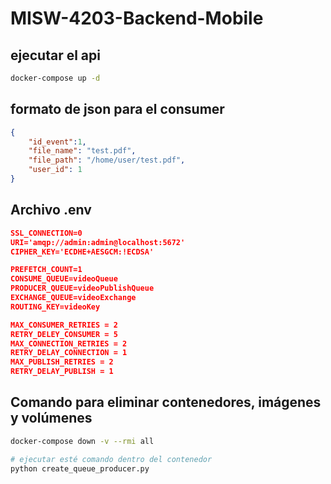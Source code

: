 # MISW-4203-Backend-Mobile

## ejecutar el api
```bash
docker-compose up -d
```

## formato de json para el consumer
```json
{
    "id_event":1,
    "file_name": "test.pdf",
    "file_path": "/home/user/test.pdf",
    "user_id": 1
}
```
## Archivo .env
```json
SSL_CONNECTION=0
URI='amqp://admin:admin@localhost:5672'
CIPHER_KEY='ECDHE+AESGCM:!ECDSA'

PREFETCH_COUNT=1
CONSUME_QUEUE=videoQueue
PRODUCER_QUEUE=videoPublishQueue
EXCHANGE_QUEUE=videoExchange
ROUTING_KEY=videoKey

MAX_CONSUMER_RETRIES = 2
RETRY_DELEY_CONSUMER = 5
MAX_CONNECTION_RETRIES = 2
RETRY_DELAY_CONNECTION = 1
MAX_PUBLISH_RETRIES = 2
RETRY_DELAY_PUBLISH = 1
```

## Comando para eliminar contenedores, imágenes y volúmenes
```bash 
docker-compose down -v --rmi all
```
```bash 
# ejecutar esté comando dentro del contenedor
python create_queue_producer.py
```
